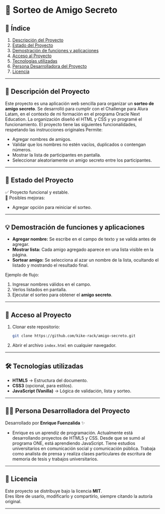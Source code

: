 # 🎉 Sorteo de Amigo Secreto

## 📑 Índice
1. [Descripción del Proyecto](#-descripción-del-proyecto)  
2. [Estado del Proyecto](#-estado-del-proyecto)  
3. [Demostración de funciones y aplicaciones](#-demostración-de-funciones-y-aplicaciones)  
4. [Acceso al Proyecto](#-acceso-al-proyecto)  
5. [Tecnologías utilizadas](#-tecnologías-utilizadas)  
6. [Persona Desarrolladora del Proyecto](#-persona-desarrolladora-del-proyecto)  
7. [Licencia](#-licencia)  

---

## 📖 Descripción del Proyecto
Este proyecto es una aplicación web sencilla para organizar un **sorteo de amigo secreto**. Se desarrolló para cumplir con el Challenge para Alura Latam, en el contexto de mi formación en el programa Oracle Next Education. La organización diseñó el HTML y CSS y yo programé el funcionamiento. El proyecto tiene las siguientes funcionalidades, respetando las instrucciones originales
Permite:  
- Agregar nombres de amigos.  
- Validar que los nombres no estén vacíos, duplicados o contengan números.  
- Mostrar la lista de participantes en pantalla.  
- Seleccionar aleatoriamente un amigo secreto entre los participantes.  

---

## 🚧 Estado del Proyecto
✅ Proyecto funcional y estable.  
🔮 Posibles mejoras:  
- Agregar opción para reiniciar el sorteo.   

---

## 💡 Demostración de funciones y aplicaciones
- **Agregar nombre:** Se escribe en el campo de texto y se valida antes de agregar.  
- **Mostrar lista:** Cada amigo agregado aparece en una lista visible en la página.  
- **Sortear amigo:** Se selecciona al azar un nombre de la lista, ocultando el listado y mostrando el resultado final.  

Ejemplo de flujo:  
1. Ingresar nombres válidos en el campo.  
2. Verlos listados en pantalla.  
3. Ejecutar el sorteo para obtener el **amigo secreto**.  

---

## 🔑 Acceso al Proyecto
1. Clonar este repositorio:  
   ```bash
   git clone https://github.com/kike-rack/amigo-secreto.git
   ```
2. Abrir el archivo `index.html` en cualquier navegador.  

---

## 🛠 Tecnologías utilizadas
- **HTML5** → Estructura del documento.  
- **CSS3** (opcional, para estilos).  
- **JavaScript (Vanilla)** → Lógica de validación, lista y sorteo.  

---

## 👨‍💻 Persona Desarrolladora del Proyecto
Desarrollado por **Enrique Fuenzalida** ✨
- Enrique es un aprendiz de programación. Actualmente está desarrollando proyectos de HTML5 y CSS. Desde que se sumó al programa ONE, está aprendiendo JavaScript. Tiene estudios universitarios en comunicación social y comunicación pública. Trabaja como analista de prensa y realiza clases particulares de escritura de memoria de tesis y trabajos universitarios. 

---

## 📜 Licencia
Este proyecto se distribuye bajo la licencia **MIT**.  
Eres libre de usarlo, modificarlo y compartirlo, siempre citando la autoría original.  

---
